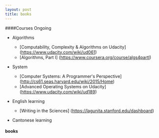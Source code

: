 ```yaml
---
layout: post
title: books
---
```

####Courses Ongoing
   * Algorithms
       -  [Computability, Complexity & Algorithms on Udacity] (https://www.udacity.com/wiki/ud061)
       -  [Algorithms, Part I] (https://www.coursera.org/course/algs4partI)

   * System
       -  [Computer Systems: A Programmer's Perspective] (http://cs61.seas.harvard.edu/wiki/2015/Home)
       -  [Advanced Operating Systems on Udacity] (https://www.udacity.com/wiki/ud189) 


   * English learning
       -  [Writing in the Sciences] (https://lagunita.stanford.edu/dashboard)


   *  Cantonese learning 
  
#### books